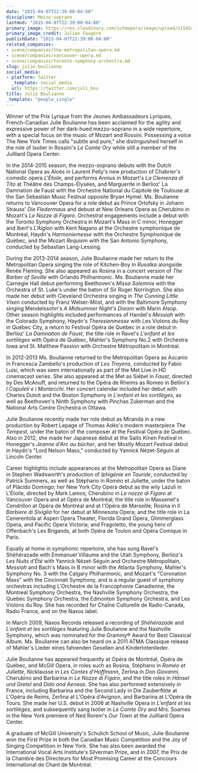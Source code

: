 ```yaml
---
date: "2015-04-07T22:39:00-04:00"
discipline: Mezzo-soprano
lastmod: "2015-04-07T22:39:00-04:00"
primary_image: https://res.cloudinary.com/schmopera/image/upload/v1545409169/media/webhook-uploads/1428460476924/Julie_Boulianne_2_-_credit_Julien_Faug%25C3%25A8re%2C_ATMA_Classique.jpg.jpg
primary_image_credit: Julien Faugère
publishDate: "2015-04-07T22:39:00-04:00"
related_companies:
- scene/companies/the-metropolitan-opera.md
- scene/companies/vancouver-opera.md
- scene/companies/toronto-symphony-orchestra.md
slug: julie-boulianne
social_media:
- platform: Twitter
  _template: social_media
  url: https://twitter.com/juli_bou
title: Julie Boulianne
_template: "people_single"
---
```


<p>
	Winner of the Prix Lyrique from the Jeunes Ambassadeurs Lyriques, French-Canadian Julie Boulianne has been acclaimed for the agility and expressive power of her dark-hued mezzo-soprano in a wide repertoire, with a special focus on the music of Mozart and Rossini. Possessing a voice The New York Times calls "subtle and pure," she distinguished herself in the role of Isolier in Rossini's <em>Le Comte Ory</em> while still a member of the Juilliard Opera Center.
</p>
<p>
	In the 2014-2015 season, the mezzo-soprano debuts with the Dutch National Opera as Aloès in Laurent Pelly's new production of Chabrier's comedic opera <em>L'Étoile</em>, and performs Annius in Mozart's <em>La Clemenza di Tito</em> at Théâtre des Champs-Élysées, and Marguerite in Berlioz' La Damnation de Faust with the Orchestre National du Capitole de Toulouse at the San Sebastián Music Festival opposite Bryan Hymel. Ms. Boulianne returns to Vancouver Opera for a role debut as Prince Orlofsky in Johann Strauss' <em>Die Fledermaus</em> and debust at New Orleans Opera as Cherubino in Mozart's <em>Le Nozze di Figaro</em>. Orchestral engagements include a debut with the Toronto Symphony Orchestra in Mozart's Mass in C minor, Honegger and Ibert's <em>L'Aiglon</em> with Kent Nagano at the Orchestre symphonique de Montréal, Haydn's <em>Harmoniemesse</em> with the Orchestre Symphonique de Québec, and the Mozart <em>Requiem</em> with the San Antonio Symphony, conducted by Sebastian Lang-Lessing.
</p>
<p>
	During the 2013-2014 season, Julie Boulianne made her return to the Metropolitan Opera singing the role of Kitchen-Boy in <em>Rusalka</em> alongside Renée Fleming. She also appeared as Rosina in a concert version of <em>The Barber of Seville</em> with Orlando Philharmonic. Ms. Boulianne made her Carnegie Hall debut performing Beethoven's <em>Missa Solemnis</em> with the Orchestra of St. Luke's under the baton of Sir Roger Norrington. She also made her debut with Cleveland Orchestra singing in <em>The Cunning Little Vixen</em> conducted by Franz Welser-Möst, and with the Baltimore Symphony singing Mendelssohn's <em>A Midsummer Night's Dream</em> with Marin Alsop. Other season highlights included performances of Handel's <em>Messiah</em> with the Colorado Symphony, Haydn's <em>Theresienmesse</em> with Les Violons du Roy in Québec City, a return to Festival Opéra de Québec in a role debut in Berlioz' <em>La Damnation de Faust</em>, the title role in Ravel's <em>L'enfant et les sortilèges</em> with Opéra de Québec, Mahler's Symphony No.2 with Orchestra Iowa and St. Matthew Passion with Orchestre Métropolitain in Montréal.
</p>
<p>
	In 2012-2013 Ms. Boulianne returned to the Metropolitan Opera as Ascanio in Francesca Zambello's production of <em>Les Troyens</em>, conducted by Fabio Luisi, which was seen internationally as part of the Met Live in HD cinemacast series. She also appeared at the Met as Siébel in <em>Faust</em>, directed by Des McAnuff, and returned to the Opéra de Rheims as Romeo in Bellini's<em> I Capuleti e i Montecchi</em>. Her concert calendar included her debut with Charles Dutoit and the Boston Symphony in <em>L'enfant et les sortilèges</em>, as well as Beethoven's Ninth Symphony with Pinchas Zukerman and the National Arts Centre Orchestra in Ottawa.
</p>
<p>
	Julie Boulianne recently made her role debut as Miranda in a new production by Robert Lepage of Thomas Adès's modern masterpiece <em>The Tempest</em>, under the baton of the composer at the Festival Opéra de Québec. Also in 2012, she made her Japanese debut at the Saito Kinen Festival in Honegger's <em>Jeanne d'Arc au bûcher</em>, and her Mostly Mozart Festival debut in Haydn's "Lord Nelson Mass," conducted by Yannick Nézet-Séguin at Lincoln Center.
</p>
<p>
	Career highlights include appearances at the Metropolitan Opera as Diane in Stephen Wadsworth's production of <em>Iphigénie en Tauride</em>, conducted by Patrick Summers, as well as Stéphano in Roméo et Juliette, under the baton of Plácido Domingo; her New York City Opera debut as the wily Lazuli in L'Étoile, directed by Mark Lamos; Cherubino in <em>Le nozze di Figaro</em> at Vancouver Opera and at Opéra de Montréal; the title role in Massenet's <em>Cendrillon</em> at Opéra de Montréal and at l'Opéra de Marseille; Rosina in <em>Il Barbiere di Siviglia</em> for her debut at Minnesota Opera; and the title role in La Cenerentola at Aspen Opera Theater, Florida Grand Opera, Glimmerglass Opera, and Pacific Opera Victoria; and Fragoletto, the young hero of Offenbach's Les Brigands, at both Opéra de Toulon and Opéra Comique in Paris.
</p>
<p>
	Equally at home in symphonic repertoire, she has sung Ravel's Shéhérazade with Emmanuel Villaume and the Utah Symphony, Berlioz's <em>Les Nuits d'Été</em> with Yannick Nézet-Séguin and Orchestre Métropolitain, <em>Messiah</em> and Bach's Mass in B minor with the Atlanta Symphony, Mahler's Symphony No. 3 with the Calgary Philharmonic, and Mozart's "Coronation Mass" with the Cincinnati Symphony, and is a regular guest of symphony orchestras including L'Orchestre de la Francophonie Canadienne, the Montreal Symphony Orchestra, the Nashville Symphony Orchestra, the Quebec Symphony Orchestra, the Edmonton Symphony Orchestra, and Les Violons du Roy. She has recorded for Chaîne Culturelle de Radio-Canada, Radio France, and on the Naxos label.
</p>
<p>
	In March 2009, Naxos Records released a recording of <em>Shéhérazade</em> and <em>L'enfant et les sortilèges</em> featuring Julie Boulianne and the Nashville Symphony, which was nominated for the Grammy® Award for Best Classical Album. Ms. Boulianne can also be heard on a 2011 ATMA Classique release of Mahler's Lieder eines fahrenden Gesellen and Kindertotenlieder.
</p>
<p>
	Julie Boulianne has appeared frequently at Opéra de Montréal, Opéra de Québec, and McGill Opera, in roles such as Rosina, Stéphano in <em>Roméo et Juliette</em>, Nicklausse in <em>Les Contes d'Hoffmann</em>, Zerlina in <em>Don Giovanni</em>, Cherubino and Barbarina in <em>Le Nozze di Figaro</em>, and the title roles in <em>Hänsel und Gretel</em> and <em>Dido and Aeneas</em>. She has also performed extensively in France, including Barbarina and the Second Lady in Die Zauberflöte at L'Opéra de Reims, Zerlina at L'Opéra d'Avignon, and Barbarina at L'Opéra de Tours. She made her U.S. debut in 2006 at Nashville Opera in <em>L'enfant et les sortilèges</em>, and subsequently sang Isolier in <em>Le Comte Ory</em> and Mrs. Soames in the New York premiere of Ned Rorem's <em>Our Town</em> at the Juilliard Opera Center.
</p>
<p>
	A graduate of McGill University's Schulich School of Music, Julie Boulianne won the First Prize in both the Canadian Music Competition and the Joy of Singing Competition in New York. She has also been awarded the International Vocal Arts Institute's Silverman Prize, and in 2007, the Prix de la Chambre des Directeurs for Most Promising Career at the Concours International de Chant de Montréal.
</p>
